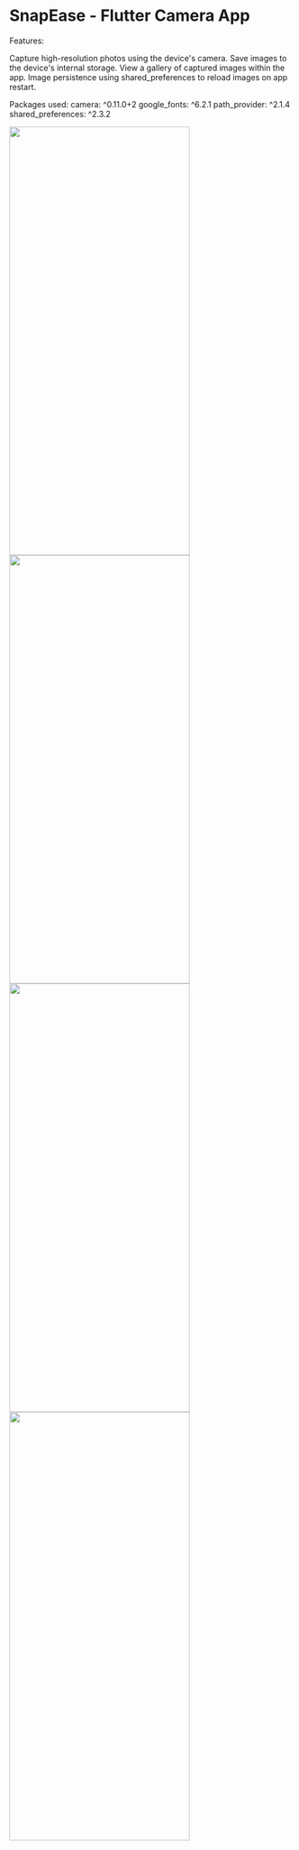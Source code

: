 # SnapEase - Flutter Camera App

Features:

 Capture high-resolution photos using the device's camera.
 Save images to the device's internal storage.
 View a gallery of captured images within the app.
 Image persistence using shared_preferences to reload images on app restart.

Packages used:
 camera: ^0.11.0+2
 google_fonts: ^6.2.1
 path_provider: ^2.1.4
 shared_preferences: ^2.3.2







  <img width="320" height="760" src="https://github.com/user-attachments/assets/67c83ec5-830c-4731-b6c7-c6bb51617816" >
  <img width="320" height="760" src="https://github.com/user-attachments/assets/c2effb4a-8063-4b2d-9994-7b64361a6350" >
  <img width="320" height="760" src="https://github.com/user-attachments/assets/ddc1a245-3e70-46e1-892f-1649e66ecc50" >
  <img width="320" height="760" src="https://github.com/user-attachments/assets/a77b4788-aaf8-480e-9854-ce82e8eee5c7" >





